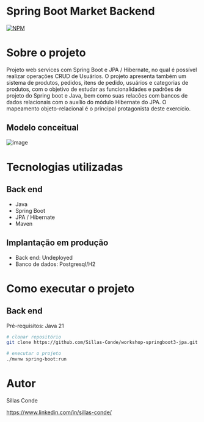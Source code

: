 # Spring Boot Market Backend
[![NPM](https://img.shields.io/npm/l/react)](https://github.com/Sillas-Conde/workshop-springboot3-jpa/blob/main/LICENSE) 

# Sobre o projeto

Projeto web services com Spring Boot e JPA / Hibernate, no qual é possível realizar operações CRUD de Usuários. O projeto apresenta também um 
sistema de produtos, pedidos, itens de pedido, usuários e categorias de produtos, com o objetivo de estudar as funcionalidades e padrões de projeto 
do Spring boot e Java, bem como suas relacões com bancos de dados relacionais com o auxílio do módulo Hibernate do JPA. O mapeamento objeto-relacional é o principal
protagonista deste exercício.


## Modelo conceitual
![image](https://github.com/Sillas-Conde/workshop-springboot3-jpa/assets/70293259/790578f7-fa5a-4001-9d14-7af65bb8ef53)


# Tecnologias utilizadas
## Back end
- Java
- Spring Boot
- JPA / Hibernate
- Maven


## Implantação em produção
- Back end: Undeployed
- Banco de dados: Postgresql/H2

# Como executar o projeto

## Back end
Pré-requisitos: Java 21

```bash
# clonar repositório
git clone https://github.com/Sillas-Conde/workshop-springboot3-jpa.git

# executar o projeto
./mvnw spring-boot:run
```


# Autor

Sillas Conde

https://www.linkedin.com/in/sillas-conde/
